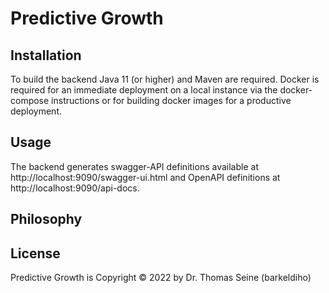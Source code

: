 # Predictive Growth

## Installation

To build the backend Java 11 (or higher) and Maven are required. Docker is required for an immediate deployment on a local instance via the docker-compose instructions or for building docker images for a productive deployment.

## Usage

The backend generates swagger-API definitions available at http://localhost:9090/swagger-ui.html and OpenAPI definitions at http://localhost:9090/api-docs.


## Philosophy

## License
Predictive Growth is Copyright © 2022 by Dr. Thomas Seine (barkeldiho)
~~~~